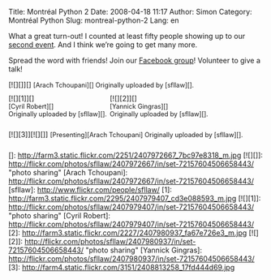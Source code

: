 Title: Montréal Python 2
Date: 2008-04-18 11:17
Author: Simon
Category: Montréal Python
Slug: montreal-python-2
Lang: en

What a great turn-out! I counted at least fifty people showing up to our
[second event][]. And I think we’re going to get many more.

</p>

Spread the word with friends! Join our [Facebook group][]! Volunteer to
give a talk!

</p>

  

</p>

<div style="clear: both; margin-left: auto; margin-right: auto; width: 505px">
</p>
<span style="float: left; margin-right: 6px; margin-bottom: 10px;">[![][]][]  
<span style="font-size: 0.9em; margin-top: 0px;"> [Arach Tchoupani][]  
Originally uploaded by [sfllaw][].</span></span>

<span style="float: left; margin-right: 6px; margin-bottom: 10px;">[![][1]][]  
<span style="font-size: 0.9em; margin-top: 0px;"> [Cyril Robert][]  
Originally uploaded by [sfllaw][].</span></span>

<span style="float: left; margin-bottom: 10px;">[![][2]][]  
<span style="font-size: 0.9em; margin-top: 0px;">[Yannick Gingras][]  
Originally uploaded by [sfllaw][].</span></span>

<p>
</div>
</p>

<div style="clear: both">
</div>
</p>

<div style="margin-left: auto; margin-right: auto; width: 504px">
</p>
<span style="float: left; margin-bottom: 10px;"> [![][3]][![][]]  
<span style="font-size: 0.9em; margin-top: 0px;">[Presenting][Arach
Tchoupani]  
Originally uploaded by [sfllaw][].</span></span>

<p>
</div>
</p>

<div style="clear: both">
</div>
</p>

  [second event]: http://montrealpython.org/?p=30
  [Facebook group]: http://www.facebook.com/group.php?gid=14111999427
  []: http://farm3.static.flickr.com/2251/2407972667_7bc97e8318_m.jpg
  [![][]]: http://flickr.com/photos/sfllaw/2407972667/in/set-72157604506658443/
    "photo sharing"
  [Arach Tchoupani]: http://flickr.com/photos/sfllaw/2407972667/in/set-72157604506658443/
  [sfllaw]: http://www.flickr.com/people/sfllaw/
  [1]: http://farm3.static.flickr.com/2295/2407979407_cd3e088593_m.jpg
  [![][1]]: http://flickr.com/photos/sfllaw/2407979407/in/set-72157604506658443/
    "photo sharing"
  [Cyril Robert]: http://flickr.com/photos/sfllaw/2407979407/in/set-72157604506658443/
  [2]: http://farm3.static.flickr.com/2227/2407980937_fa67e726e3_m.jpg
  [![][2]]: http://flickr.com/photos/sfllaw/2407980937/in/set-72157604506658443/
    "photo sharing"
  [Yannick Gingras]: http://flickr.com/photos/sfllaw/2407980937/in/set-72157604506658443/
  [3]: http://farm4.static.flickr.com/3151/2408813258_17fd444d69.jpg
